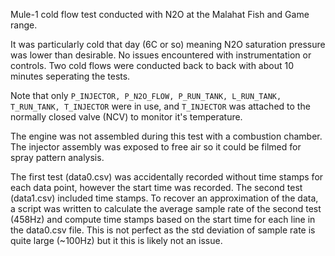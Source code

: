 Mule-1 cold flow test conducted with N2O at the Malahat Fish and Game range.

It was particularly cold that day (6C or so) meaning N2O saturation pressure was lower than desirable. No issues encountered with instrumentation or controls. Two cold flows were conducted back to back with about 10 minutes seperating the tests.

Note that only `P_INJECTOR, P_N2O_FLOW, P_RUN_TANK, L_RUN_TANK, T_RUN_TANK, T_INJECTOR` were in use, and `T_INJECTOR` was attached to the normally closed valve (NCV) to monitor it's temperature.

The engine was not assembled during this test with a combustion chamber. The injector assembly was exposed to free air so it could be filmed for spray pattern analysis.

The first test (data0.csv) was accidentally recorded without time stamps for each data point, however the start time was recorded. The second test (data1.csv) included time stamps. To recover an approximation of the data, a script was written to calculate the average sample rate of the second test (458Hz) and compute time stamps based on the start time for each line in the data0.csv file. This is not perfect as the std deviation of sample rate is quite large (~100Hz) but it this is likely not an issue.
